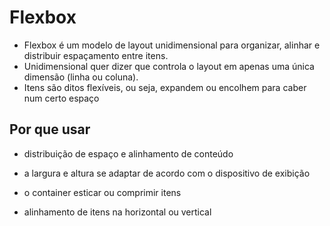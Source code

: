 # Flexbox

- Flexbox é um modelo de layout unidimensional para organizar, alinhar e distribuir espaçamento entre itens.
- Unidimensional quer dizer que controla o layout em apenas uma única dimensão (linha ou coluna).
- Itens são ditos flexíveis, ou seja, expandem ou encolhem para caber num certo espaço

## Por que usar

- distribuição de espaço e alinhamento de conteúdo
- a largura e altura se adaptar de acordo com o dispositivo de exibição
- o container esticar ou comprimir itens

- alinhamento de itens na horizontal ou vertical
